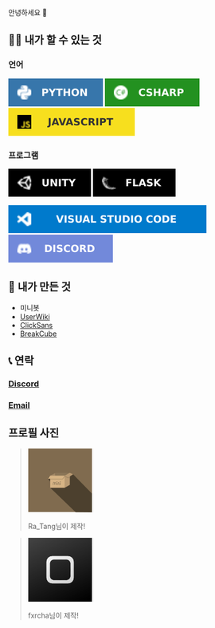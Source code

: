 안녕하세요 👋

## 👨‍💻 내가 할 수 있는 것

### 언어
![Python](/images/badges/python.svg)
![CSharp](/images/badges/csharp.svg)
![JavaScript](/images/badges/javascript.svg)

### 프로그램
![Unity](/images/badges/unity.svg)
![Flask](/images/badges/flask.svg)

![Visual Studio Code](/images/badges/vsc.svg)
![Discord](/images/badges/discord.svg)

## 🔨 내가 만든 것
- 미니봇
- [UserWiki](https://userwiki.xyz)
- [ClickSans](https://play.google.com/store/apps/details?id=com.Minibox.ClickSans)
- [BreakCube](https://play.google.com/store/apps/details?id=com.Minibox.BreakCube)

## 📞 연락
### [Discord](https://discord.com/users/310247242546151434)
### [Email](mailto:minibox724@gmail.com)


## 프로필 사진
> ![](images/mini128.png)
>
> Ra_Tang님이 제작!

> ![](images/minibox128.png)
>
> fxrcha님이 제작!
